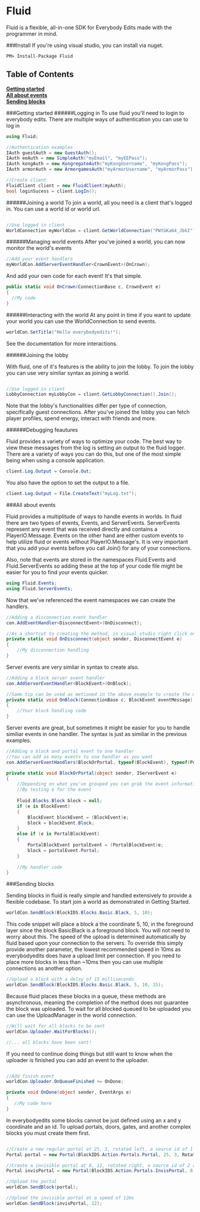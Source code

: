 # Fluid
Fluid is a flexible, all-in-one SDK for Everybody Edits made with the programmer in mind.

###Install
If you're using visual studio, you can install via nuget.
```
PM> Install-Package Fluid
```

## Table of Contents
**[Getting started](#getting-started)**                                                                                     
**[All about events](#all-about-events)**                                                                                   
**[Sending blocks](#sending-blocks)**

###Getting started
######Logging in
To use fluid you'll need to login to everybody edits. There are multiple ways of authentication you can
use to log in

```c#
using Fluid;

//Authentication examples
IAuth guestAuth = new GuestAuth();
IAuth eeAuth = new SimpleAuth("myEmail", "myEEPass");
IAuth kongAuth = new KongregateAuth("myKongUsername", "myKongPass");
IAuth armorAuth = new ArmorgamesAuth("myArmorUsername", "myArmorPass");

//Create client
FluidClient client = new FluidClient(myAuth);
bool loginSucess = client.LogIn();
```

######Joining a world
To join a world, all you need is a client that's logged in. You can use a world id or world url.

```c#

//Use logged in client
WorldConnection myWorldCon = client.GetWorldConnection("PWtGKa64_JbkI").Join();

```

######Managing world events
After you've joined a world, you can now monitor the world's events

```c#
//Add your event handlers
myWorldCon.AddServerEventHandler<CrownEvent>(OnCrown);
```

And add your own code for each event! It's that simple.

```c#
public static void OnCrown(ConnectionBase c, CrownEvent e)
{ 
  //My code
}
```

######Interacting with the world
At any point in time if you want to update your world you can use the WorldConnection to send events.

```c#
worldCon.SetTitle("Hello everybodyedits!");
```

See the documentation for more interactions.

######Joining the lobby

With fluid, one of it's features is the ability to join the lobby.
To join the lobby you can use very simliar syntax as joining a world.

```c#

//Use logged in client
LobbyConnection myLobbyCon = client.GetLobbyConnection().Join();
```

Note that the lobby's functionalities differ per type of connection, specifically guest connections.
After you've joined the lobby you can fetch player profiles, spend energy, interact with friends and more.

######Debugging feautures

Fluid provides a variety of ways to optimize your code. The best way to view these messages from the log is setting an output to the fluid logger. There are a variety of ways you can do this, but one of the most simple being when using a console application.

```c#
client.Log.Output = Console.Out;
```

You also have the option to set the output to a file.

```c#
client.Log.Output = File.CreateText("myLog.txt");
```

###All about events

Fluid provides a multiplitude of ways to handle events in worlds. In fluid there are two types of events, Events, and ServerEvents. ServerEvents represent any event that was received directly and contains a PlayerIO.Message. Events on the other hand are either custom events to help utilize fluid or events without PlayerIO.Message's. It is very important that you add your events before you call Join() for any of your connections. 

Also, note that events are stored in the namespaces Fluid.Events and Fluid.ServerEvents so adding these at the top of your code file might be easier for you to find your events quicker.

```c#
using Fluid.Events;
using Fluid.ServerEvents;
```

Now that we've referenced the event namespaces we can create the handlers.

```c#
//Adding a disconnection event handler
con.AddEventHandler<DisconnectEvent>(OnDisconnect);

//As a shortcut to creating the method, in visual studio right click on "OnDisconnect" and Generate->Method Stub.
private static void OnDisconnect(object sender, DisconnectEvent e)
{
    //My disconnection handling
}
```

Server events are very simliar in syntax to create also.

```c#
//Adding a block server event handler
con.AddServerEventHandler<BlockEvent>(OnBlock);

//Same tip can be used as metioned in the above example to create the method quicker.
private static void OnBlock(ConnectionBase c, BlockEvent eventMessage)
{
    //Your block handling code
}
```

Server events are great, but sometimes it might be easier for you to handle similiar events in one handler. The syntax is just as similiar in the previous examples.

```c#
//Adding a block and portal event to one handler
//You can add as many events to one handler as you want
con.AddServerEventHandlers(BlockOrPortal, typeof(BlockEvent), typeof(PortalBlockEvent));

private static void BlockOrPortal(object sender, IServerEvent e)
{
    //Depending on what you've grouped you can grab the event information
    //By testing e for the event
    
    Fluid.Blocks.Block block = null;
    if (e is BlockEvent)
    {
        BlockEvent blockEvent = (BlockEvent)e;
        block = blockEvent.Block;
    }
    else if (e is PortalBlockEvent)
    {
        PortalBlockEvent portalEvent = (PortalBlockEvent)e;
        block = portalEvent.Portal;
    }
    
    //My handler code
}
```

###Sending blocks

Sending blocks in fluid is really simple and handled extensively to provide a flexible codebase.
To start join a world as demonstrated in Getting Started.

```c#
worldCon.SendBlock(BlockIDS.Blocks.Basic.Black, 5, 10);
```

This code snippet will place a block a the coordinate 5, 10, in the foreground layer since the block BasicBlack is a foreground block. You will not need to worry about this. The speed of the upload is determined automatically by fluid based upon your connection to the servers. To override this simply provide another parameter, the lowest recommended speed in 10ms as everybodyedits does have a upload limit per connection. If you need to place more blocks in less than ~10ms then you can use multiple connections as another option.

```c#
//Upload a block with a delay of 15 milliseconds
worldCon.SendBlock(BlockIDS.Blocks.Basic.Black, 5, 10, 15);
```

Because fluid places these blocks in a queue, these methods are asynchronous, meaning the completion of the method does not guarantee the block was uploaded. To wait for all blocked queued to be uploaded you can use the UploadManager in the world connection.

```c#
//Will wait for all blocks to be sent
worldCon.Uploader.WaitForBlocks();

//... all blocks have been sent!
```

If you need to continue doing things but still want to know when the uploader is finished you can add an event to the uploader.

```c#

//Add finish event
worldCon.Uploader.OnQueueFinished += OnDone;

private void OnDone(object sender, EventArgs e)
{
   //My code here
}

```

In everybodyedits some blocks cannot be just defined using an x and y coordinate and an id. To upload portals, doors, gates, and another complex blocks you must create them first.

```c#

//Create a new regular portal at 25, 3, rotated left, a source id of 1 and a portal target of 2
Portal portal = new Portal(BlockIDS.Action.Portals.Portal, 25, 3, Rotation.Left, 1, 2);

//Create a invisible portal at 8, 12, rotated right, a source id of 2 and a portal target of 0
Portal invisPortal = new Portal(BlockIDS.Action.Portals.InvisPortal, 8, 12, Rotation.Right, 2, 0);

//Upload the portal
worldCon.SendBlock(portal);

//Upload the invisible portal at a speed of 12ms
worldCon.SendBlock(invisPortal, 12);

```

